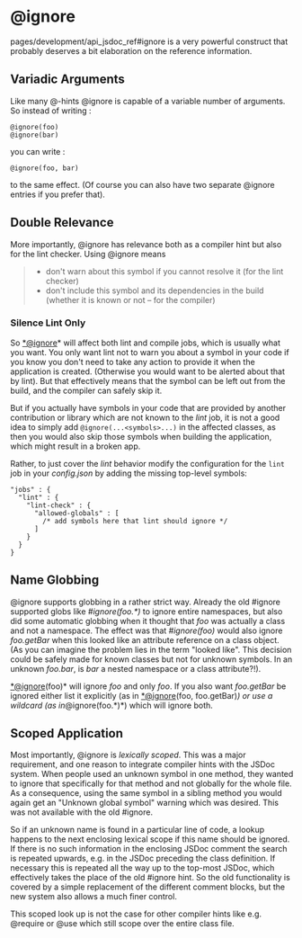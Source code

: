 @ignore
=======

pages/development/api\_jsdoc\_ref\#ignore is a very powerful construct
that probably deserves a bit elaboration on the reference information.

Variadic Arguments
------------------

Like many @-hints @ignore is capable of a variable number of arguments.
So instead of writing :

    @ignore(foo)
    @ignore(bar)

you can write :

    @ignore(foo, bar)

to the same effect. (Of course you can also have two separate @ignore
entries if you prefer that).

Double Relevance
----------------

More importantly, @ignore has relevance both as a compiler hint but also
for the lint checker. Using @ignore means

> -   don't warn about this symbol if you cannot resolve it (for the
>     lint checker)
> -   don't include this symbol and its dependencies in the build
>     (whether it is known or not – for the compiler)

### Silence Lint Only

So <*@ignore>\* will affect both lint and compile jobs, which is usually
what you want. You only want lint not to warn you about a symbol in your
code if you know you don't need to take any action to provide it when
the application is created. (Otherwise you would want to be alerted
about that by lint). But that effectively means that the symbol can be
left out from the build, and the compiler can safely skip it.

But if you actually have symbols in your code that are provided by
another contribution or library which are not known to the *lint* job,
it is not a good idea to simply add `@ignore(...<symbols>...)` in the
affected classes, as then you would also skip those symbols when
building the application, which might result in a broken app.

Rather, to just cover the *lint* behavior modify the configuration for
the `lint` job in your *config.json* by adding the missing top-level
symbols:

    "jobs" : {
      "lint" : {
        "lint-check" : {
          "allowed-globals" : [
            /* add symbols here that lint should ignore */
          ]
        }
      }
    }

Name Globbing
-------------

@ignore supports globbing in a rather strict way. Already the old
\#ignore supported globs like *\#ignore(foo.\*)* to ignore entire
namespaces, but also did some automatic globbing when it thought that
*foo* was actually a class and not a namespace. The effect was that
*\#ignore(foo)* would also ignore *foo.getBar* when this looked like an
attribute reference on a class object. (As you can imagine the problem
lies in the term "looked like". This decision could be safely made for
known classes but not for unknown symbols. In an unknown *foo.bar*, is
*bar* a nested namespace or a class attribute?!).

<*@ignore>(foo)\* will ignore *foo* and only *foo*. If you also want
*foo.getBar* be ignored either list it explicitly (as in <*@ignore>(foo,
foo.getBar)*) or use a wildcard (as in*@ignore(foo.\*)\*) which will
ignore both.

Scoped Application
------------------

Most importantly, @ignore is *lexically scoped*. This was a major
requirement, and one reason to integrate compiler hints with the JSDoc
system. When people used an unknown symbol in one method, they wanted to
ignore that specifically for that method and not globally for the whole
file. As a consequence, using the same symbol in a sibling method you
would again get an "Unknown global symbol" warning which was desired.
This was not available with the old \#ignore.

So if an unknown name is found in a particular line of code, a lookup
happens to the next enclosing lexical scope if this name should be
ignored. If there is no such information in the enclosing JSDoc comment
the search is repeated upwards, e.g. in the JSDoc preceding the class
definition. If necessary this is repeated all the way up to the top-most
JSDoc, which effectively takes the place of the old \#ignore hint. So
the old functionality is covered by a simple replacement of the
different comment blocks, but the new system also allows a much finer
control.

This scoped look up is not the case for other compiler hints like e.g.
@require or @use which still scope over the entire class file.
